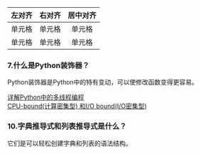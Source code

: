 | 左对齐 | 右对齐 | 居中对齐 |
| :-----| ----: | :----: |
| 单元格 | 单元格 | 单元格 |
| 单元格 | 单元格 | 单元格 |

### 7.什么是Python装饰器？
Python装饰器是Python中的特有变动，可以使修改函数变得更容易。

[详解Python中的多线程编程](https://www.jb51.net/article/63784.htm)  
[CPU-bound(计算密集型) 和I/O bound(I/O密集型)](https://blog.csdn.net/q_l_s/article/details/51538039)  

### 10.字典推导式和列表推导式是什么？
它们是可以轻松创建字典和列表的语法结构。
